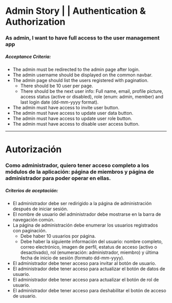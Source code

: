 # Admin Story | | Authentication & Authorization

### As admin, I want to have full access to the user management app

##### Acceptance Criteria:

- The admin must be redirected to the admin page after login.
- The admin username should be displayed on the common navbar.
- The admin page should list the users registered with pagination.
  - There should be 10 user per page.
  - There should be the next user info: Full name, email, profile picture, access status (active or disabled), role (enum: admin, member) and last login date (dd-mm-yyyy format).
- The admin must have access to invite user button.
- The admin must have access to update user data button.
- The admin must have access to update user role button.
- The admin must have access to disable user access button.

---

# Autorización

### Como administrador, quiero tener acceso completo a los módulos de la aplicación: página de miembros y página de administrador para poder operar en ellas.

##### Criterios de aceptación:

- El administrador debe ser redirigido a la página de administración después de iniciar sesión.
- El nombre de usuario del administrador debe mostrarse en la barra de navegación común.
- La página de administración debe enumerar los usuarios registrados con paginación.
  - Debe haber 10 usuarios por página.
  - Debe haber la siguiente información del usuario: nombre completo, correo electrónico, imagen de perfil, estatus de acceso (activo o desactivado), rol (enumeración: administrador, miembro) y última fecha de inicio de sesión (formato dd-mm-yyyy).
- El administrador debe tener acceso para invitar al botón de usuario.
- El administrador debe tener acceso para actualizar el botón de datos de usuario.
- El administrador debe tener acceso para actualizar el botón de rol de usuario.
- El administrador debe tener acceso para deshabilitar el botón de acceso de usuario.
